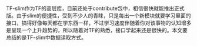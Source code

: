 #
TF-slim作为TF的高层库，目前还处于contribute包中，相信很快就能推出正式版。由于slim的便捷性，受到不少人的青睐，只是每出一个新模块就要学习里面的接口，搞得好像每天都在学东西一样，不过学习速度伴随着你对该事物的认知增多是呈现一个上升趋势的，所以随着对TF的熟悉，接口学起来还是很快的。本文要总结的是TF-slim中数据读取方式。

# 
